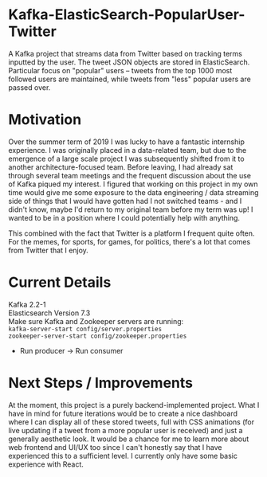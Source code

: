 # Kafka-ElasticSearch-PopularUser-Twitter
A Kafka project that streams data from Twitter based on tracking terms inputted by the user. The tweet JSON objects are stored in ElasticSearch. Particular focus on "popular" users – tweets from the top 1000 most followed users are maintained, while tweets from "less" popular users are passed over. 

# Motivation 
Over the summer term of 2019 I was lucky to have a fantastic internship experience. I was originally placed in a data-related team, but due to the emergence of a large scale project I was subsequently shifted from it to another architecture-focused team. Before leaving, I had already sat through several team meetings and the frequent discussion about the use of Kafka piqued my interest. I figured that working on this project in my own time would give me some exposure to the data engineering / data streaming side of things that I would have gotten had I not switched teams - and I didn't know, maybe I'd return to my original team before my term was up! I wanted to be in a position where I could potentially help with anything. 

This combined with the fact that Twitter is a platform I frequent quite often. For the memes, for sports, for games, for politics, there's a lot that comes from Twitter that I enjoy. 

# Current Details 
Kafka 2.2-1<br/> 
Elasticsearch Version 7.3<br/> 
Make sure Kafka and Zookeeper servers are running:<br/> 
```kafka-server-start config/server.properties```<br/> 
```zookeeper-server-start config/zookeeper.properties```<br/>
- Run producer -> Run consumer 

# Next Steps / Improvements 
At the moment, this project is a purely backend-implemented project. What I have in mind for future iterations would be to create a nice dashboard where I can display all of these stored tweets, full with CSS animations (for live updating if a tweet from a more popular user is received) and just a generally aesthetic look. It would be a chance for me to learn more about web frontend and UI/UX too since I can't honestly say that I have experienced this to a sufficient level. I currently only have some basic experience with React.  
